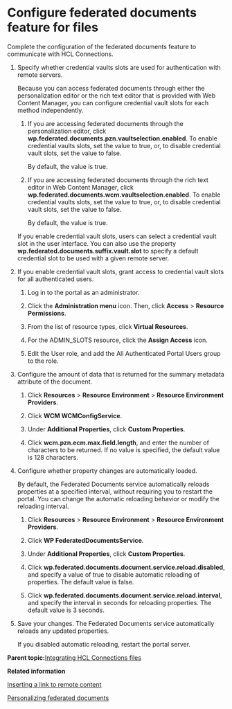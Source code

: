 # Configure federated documents feature for files 

Complete the configuration of the federated documents feature to communicate with HCL Connections.

1.  Specify whether credential vaults slots are used for authentication with remote servers.

    Because you can access federated documents through either the personalization editor or the rich text editor that is provided with Web Content Manager, you can configure credential vault slots for each method independently.

    1.  If you are accessing federated documents through the personalization editor, click **wp.federated.documents.pzn.vaultselection.enabled**. To enable credential vaults slots, set the value to true, or, to disable credential vault slots, set the value to false.

        By default, the value is true.

    2.  If you are accessing federated documents through the rich text editor in Web Content Manager, click **wp.federated.documents.wcm.vaultselection.enabled**. To enable credential vaults slots, set the value to true, or, to disable credential vault slots, set the value to false.

        By default, the value is true.

    If you enable credential vault slots, users can select a credential vault slot in the user interface. You can also use the property **wp.federated.documents.suffix.vault.slot** to specify a default credential slot to be used with a given remote server.

2.  If you enable credential vault slots, grant access to credential vault slots for all authenticated users.

    1.  Log in to the portal as an administrator.

    2.  Click the **Administration menu** icon. Then, click **Access** \> **Resource Permissions**.

    3.  From the list of resource types, click **Virtual Resources**.

    4.  For the ADMIN\_SLOTS resource, click the **Assign Access** icon.

    5.  Edit the User role, and add the All Authenticated Portal Users group to the role.

3.  Configure the amount of data that is returned for the summary metadata attribute of the document.

    1.  Click **Resources** \> **Resource Environment** \> **Resource Environment Providers**.

    2.  Click **WCM WCMConfigService**.

    3.  Under **Additional Properties**, click **Custom Properties**.

    4.  Click **wcm.pzn.ecm.max.field.length**, and enter the number of characters to be returned. If no value is specified, the default value is 128 characters.

4.  Configure whether property changes are automatically loaded.

    By default, the Federated Documents service automatically reloads properties at a specified interval, without requiring you to restart the portal. You can change the automatic reloading behavior or modify the reloading interval.

    1.  Click **Resources** \> **Resource Environment** \> **Resource Environment Providers**.

    2.  Click **WP FederatedDocumentsService**.

    3.  Under **Additional Properties**, click **Custom Properties**.

    4.  Click **wp.federated.documents.document.service.reload.disabled**, and specify a value of true to disable automatic reloading of properties. The default value is false.

    5.  Click **wp.federated.documents.document.service.reload.interval**, and specify the interval in seconds for reloading properties. The default value is 3 seconds.

5.  Save your changes. The Federated Documents service automatically reloads any updated properties.

    If you disabled automatic reloading, restart the portal server.


**Parent topic:**[Integrating HCL Connections files ](../collab/i_coll_t_enable_lcfiles.md)

**Related information**  


[Inserting a link to remote content](https://help.hcltechsw.com/digital-experience/8.5/panel_help/wcm_dev_elements_insert_link_ecm.html)

[Personalizing federated documents ](../wcm/wcm_dev_feddocs.md)

